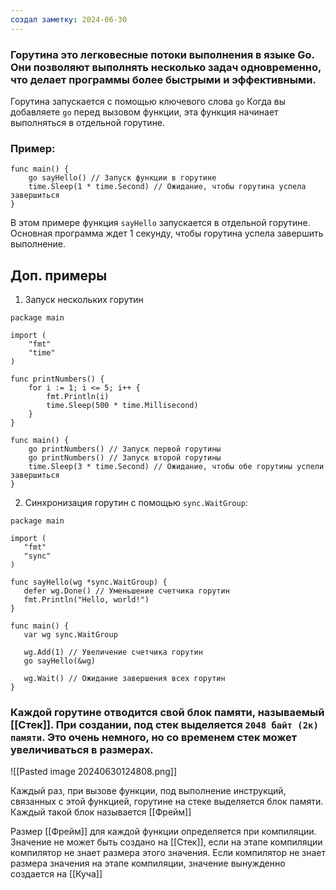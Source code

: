 ```yaml
---
создал заметку: 2024-06-30
---
```

### Горутина это легковесные потоки выполнения в языке Go. Они позволяют выполнять несколько задач одновременно, что делает программы более быстрыми и эффективными.
Горутина запускается с помощью ключевого слова `go`
Когда вы добавляете `go` перед вызовом функции, эта функция начинает выполняться в отдельной горутине.

### Пример:
```
func main() {
    go sayHello() // Запуск функции в горутине
    time.Sleep(1 * time.Second) // Ожидание, чтобы горутина успела завершиться
}
```

В этом примере функция `sayHello` запускается в отдельной горутине. Основная программа ждет 1 секунду, чтобы горутина успела завершить выполнение. 

## Доп. примеры
1. Запуск нескольких горутин
```
package main

import (
    "fmt"
    "time"
)

func printNumbers() {
    for i := 1; i <= 5; i++ {
        fmt.Println(i)
        time.Sleep(500 * time.Millisecond)
    }
}

func main() {
    go printNumbers() // Запуск первой горутины
    go printNumbers() // Запуск второй горутины
    time.Sleep(3 * time.Second) // Ожидание, чтобы обе горутины успели завершиться
}
```
 2. Синхронизация горутин с помощью `sync.WaitGroup`:
 ```
package main

import (
    "fmt"
    "sync"
)

func sayHello(wg *sync.WaitGroup) {
    defer wg.Done() // Уменьшение счетчика горутин
    fmt.Println("Hello, world!")
}

func main() {
    var wg sync.WaitGroup

    wg.Add(1) // Увеличение счетчика горутин
    go sayHello(&wg)

    wg.Wait() // Ожидание завершения всех горутин
}
```

### Каждой горутине отводится свой блок памяти, называемый [[Стек]]. При создании, под стек выделяется `2048 байт (2к) памяти`. Это очень немного, но со временем стек может увеличиваться в размерах. 

![[Pasted image 20240630124808.png]]

Каждый раз, при вызове функции, под выполнение инструкций, связанных с этой функцией, горутине на стеке выделяется блок памяти. Каждый такой блок называется [[Фрейм]]

Размер [[Фрейм]] для каждой функции определяется при компиляции. Значение не может быть создано на [[Стек]], если на этапе компиляции компилятор не знает размера этого значения. Если компилятор не знает размера значения на этапе компиляции, значение вынужденно создается на [[Куча]]
